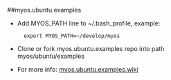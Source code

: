 ##myos.ubuntu.examples

* Add MYOS_PATH line to ~/.bash_profile, example:

        export MYOS_PATH=~/develop/myos
* Clone or fork myos.ubuntu.examples repo into path myos/ubuntu/examples
* For more info:
[myos.ubuntu.examples.wiki](https://github.com/amraboelela/myos.ubuntu.examples/wiki)
